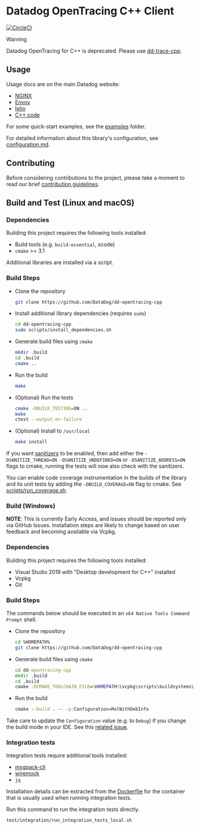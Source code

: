 # Datadog OpenTracing C++ Client

[![CircleCI](https://circleci.com/gh/DataDog/dd-opentracing-cpp/tree/master.svg?style=svg)](https://app.circleci.com/pipelines/github/DataDog/dd-opentracing-cpp?branch=master)

> [!WARNING]
> Datadog OpenTracing for C++ is deprecated. Please use [dd-trace-cpp](https://github.com/DataDog/dd-trace-cpp/tree/main).

## Usage

Usage docs are on the main Datadog website:

* [NGINX](https://docs.datadoghq.com/tracing/setup/nginx/)
* [Envoy](https://docs.datadoghq.com/tracing/setup/envoy/)
* [Istio](https://docs.datadoghq.com/tracing/setup/istio/)
* [C++ code](https://docs.datadoghq.com/tracing/setup/cpp/)

For some quick-start examples, see the [examples](examples/) folder.

For detailed information about this library's configuration, see [configuration.md][2].

## Contributing

Before considering contributions to the project, please take a moment to read our brief [contribution guidelines](CONTRIBUTING.md).

## Build and Test (Linux and macOS)

### Dependencies

Building this project requires the following tools installed:

- Build tools (e.g. `build-essential`, xcode)
- `cmake` >= 3.1

Additional libraries are installed via a script.

### Build Steps

- Clone the repository
    ```sh
    git clone https://github.com/DataDog/dd-opentracing-cpp
    ```
- Install additional library dependencies (requires `sudo`)
    ```sh
    cd dd-opentracing-cpp
    sudo scripts/install_dependencies.sh
    ```
- Generate build files using `cmake`
    ```sh
    mkdir .build
    cd .build
    cmake ..
    ```
- Run the build
    ```sh
    make
    ```
- (Optional) Run the tests
    ```sh
    cmake -DBUILD_TESTING=ON ..
    make
    ctest --output-on-failure
    ```
- (Optional) Install to `/usr/local`
    ```sh
    make install
    ```

If you want [sanitizers](https://github.com/google/sanitizers) to be enabled, then add either the `-DSANITIZE_THREAD=ON -DSANITIZE_UNDEFINED=ON` or `-DSANITIZE_ADDRESS=ON` flags to cmake, running the tests will now also check with the sanitizers.

You can enable code coverage instrumentation in the builds of the library and its unit tests by adding the `-DBUILD_COVERAGE=ON` flag to cmake. See [scripts/run_coverage.sh](scripts/run_coverage.sh).

### Build (Windows)

**NOTE**: This is currently Early Access, and issues should be reported only via GitHub Issues. Installation steps are likely to change based on user feedback and becoming available via Vcpkg.

### Dependencies

Building this project requires the following tools installed:

- Visual Studio 2019 with "Desktop development for C++" installed
- Vcpkg
- Git

### Build Steps

The commands below should be executed in an `x64 Native Tools Command Prompt` shell.

- Clone the repository
    ```sh
    cd %HOMEPATH%
    git clone https://github.com/DataDog/dd-opentracing-cpp
    ```
- Generate build files using `cmake`
    ```bat
    cd dd-opentracing-cpp
    mkdir .build
    cd .build
    cmake -DCMAKE_TOOLCHAIN_FILE=%HOMEPATH%\vcpkg\scripts\buildsystems\vcpkg.cmake ..
    ```
- Run the build
    ```bat
    cmake --build . -- -p:Configuration=RelWithDebInfo
    ```

Take care to update the `Configuration` value (e.g. to `Debug`) if you change
the build mode in your IDE.  See this [related issue][1].

### Integration tests

Integration tests require additional tools installed:

- [msgpack-cli](https://github.com/jakm/msgpack-cli)
- [wiremock](https://github.com/tomakehurst/wiremock)
- `jq`

Installation details can be extracted from the [Dockerfile](https://github.com/DataDog/docker-library/blob/master/dd-opentracing-cpp/test/0.3.1/Dockerfile#L7-L14) for the container that is usually used when running integration tests.

Run this command to run the integration tests directly.

```sh
test/integration/run_integration_tests_local.sh
```

[1]: https://github.com/DataDog/dd-opentracing-cpp/issues/170
[2]: doc/configuration.md
